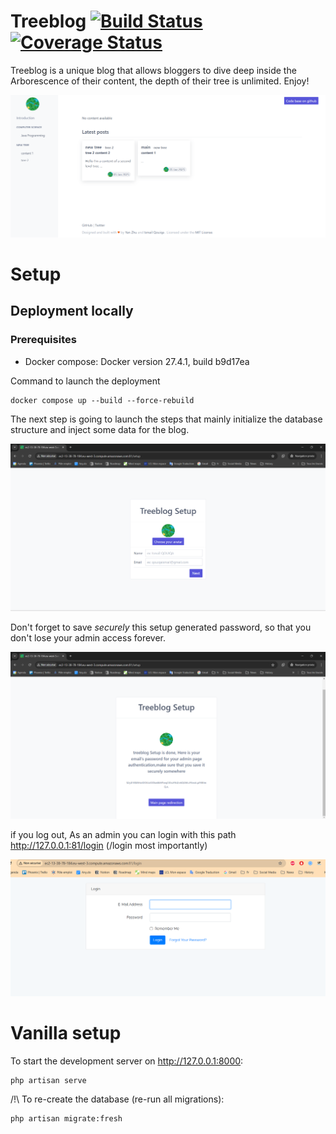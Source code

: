 # Treeblog [![Build Status](https://travis-ci.org/isqo/Treeblog.svg?branch=master)](https://travis-ci.org/isqo/Treeblog) [![Coverage Status](https://coveralls.io/repos/github/isqo/Treeblog/badge.svg?branch=master)](https://coveralls.io/github/isqo/Treeblog?branch=master)
Treeblog is a unique blog that allows bloggers to dive deep inside the Arborescence of their content, 
the depth of their tree is unlimited. Enjoy!

<p align="center">
 <img src="https://github.com/isqo/Treeblog/blob/complete-readme/doc/treeblog.png">
</p>

# Setup

## Deployment locally
### Prerequisites
- Docker compose: Docker version 27.4.1, build b9d17ea

  
Command to launch the deployment
```
docker compose up --build --force-rebuild
```
The next step is going to launch the steps that mainly initialize the database structure and inject some data for the blog.

<p align="center">
 <img src="https://github.com/isqo/Treeblog/blob/complete-readme/doc/setup1.png">
</p>

Don't forget to save *securely* this setup generated password, so that you don't lose your admin access forever.

<p align="center">
<img src="https://github.com/isqo/Treeblog/blob/complete-readme/doc/setup2.png">
</p>

  if you log out, As an admin you can login with this path http://127.0.0.1:81/login (/login most importantly)
 
<p align="center">
<img src="https://github.com/isqo/Treeblog/blob/complete-readme/doc/login.png">
</p>

# Vanilla setup
To start the development server on <http://127.0.0.1:8000>:

```
php artisan serve
```

/!\ To re-create the database (re-run all migrations):

```
php artisan migrate:fresh
```
